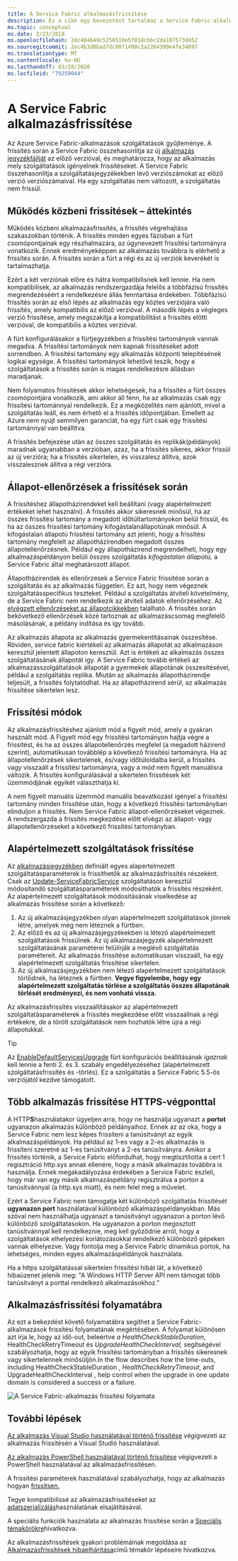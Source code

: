 ```yaml
---
title: A Service Fabric alkalmazásfrissítése
description: Ez a cikk egy bevezetést tartalmaz a Service Fabric-alkalmazások frissítésének, beleértve a frissítési módok kiválasztását és az állapot-ellenőrzések elvégzését.
ms.topic: conceptual
ms.date: 2/23/2018
ms.openlocfilehash: 2dc484b49c5250510e5f018cbbc2da107573d452
ms.sourcegitcommit: 2ec4b3d0bad7dc0071400c2a2264399e4fe34897
ms.translationtype: MT
ms.contentlocale: hu-HU
ms.lasthandoff: 03/28/2020
ms.locfileid: "79259044"
---
```

# <a name="service-fabric-application-upgrade"></a>A Service Fabric alkalmazásfrissítése
Az Azure Service Fabric-alkalmazások szolgáltatások gyűjteménye. A frissítés során a Service Fabric összehasonlítja az új [alkalmazás jegyzékfájlját](service-fabric-application-and-service-manifests.md) az előző verzióval, és meghatározza, hogy az alkalmazás mely szolgáltatások igényelnek frissítéseket. A Service Fabric összehasonlítja a szolgáltatásjegyzékekben lévő verziószámokat az előző verzió verziószámaival. Ha egy szolgáltatás nem változott, a szolgáltatás nem frissül.

## <a name="rolling-upgrades-overview"></a>Működés közbeni frissítések – áttekintés
Működés közbeni alkalmazásfrissítés, a frissítés végrehajtása szakaszokban történik. A frissítés minden egyes fázisban a fürt csomópontjainak egy részhalmazára, az úgynevezett frissítési tartományra vonatkozik. Ennek eredményeképpen az alkalmazás továbbra is elérhető a frissítés során. A frissítés során a fürt a régi és az új verziók keverékét is tartalmazhatja.

Ezért a két verziónak előre és hátra kompatibilisnek kell lennie. Ha nem kompatibilisek, az alkalmazás rendszergazdája felelős a többfázisú frissítés megrendezéséért a rendelkezésre állás fenntartása érdekében. Többfázisú frissítés során az első lépés az alkalmazás egy köztes verziójára való frissítés, amely kompatibilis az előző verzióval. A második lépés a végleges verzió frissítése, amely megszakítja a kompatibilitást a frissítés előtti verzióval, de kompatibilis a köztes verzióval.

A fürt konfigurálásakor a fürtjegyzékben a frissítési tartományok vannak megadva. A frissítési tartományok nem kapnak frissítéseket adott sorrendben. A frissítési tartomány egy alkalmazás központi telepítésének logikai egysége. A frissítési tartományok lehetővé teszik, hogy a szolgáltatások a frissítés során is magas rendelkezésre állásban maradjanak.

Nem folyamatos frissítések akkor lehetségesek, ha a frissítés a fürt összes csomópontjára vonatkozik, ami akkor áll fenn, ha az alkalmazás csak egy frissítési tartománnyal rendelkezik. Ez a megközelítés nem ajánlott, mivel a szolgáltatás leáll, és nem érhető el a frissítés időpontjában. Emellett az Azure nem nyújt semmilyen garanciát, ha egy fürt csak egy frissítési tartománnyal van beállítva.

A frissítés befejezése után az összes szolgáltatás és replikák(példányok) maradnak ugyanabban a verzióban, azaz, ha a frissítés sikeres, akkor frissül az új verzióra; ha a frissítés sikertelen, és visszalesz állítva, azok visszalesznek állítva a régi verzióra.

## <a name="health-checks-during-upgrades"></a>Állapot-ellenőrzések a frissítések során
A frissítéshez állapotházirendeket kell beállítani (vagy alapértelmezett értékeket lehet használni). A frissítés akkor sikeresnek minősül, ha az összes frissítési tartomány a megadott időtúltartományokon belül frissül, és ha az összes frissítési tartomány kifogástalanállapotúnak minősül.  A kifogástalan állapotú frissítési tartomány azt jelenti, hogy a frissítési tartomány megfelelt az állapotházirendben megadott összes állapotellenőrzésnek. Például egy állapotházirend megrendelheti, hogy egy alkalmazáspéldányon belüli összes szolgáltatás *kifogástalan állapotú,* a Service Fabric által meghatározott állapot.

Állapotházirendek és ellenőrzések a Service Fabric frissítése során a szolgáltatás és az alkalmazás független. Ez azt, hogy nem végeznek szolgáltatásspecifikus teszteket.  Például a szolgáltatás átviteli követelmény, de a Service Fabric nem rendelkezik az átviteli adatok ellenőrzéséhez. Az [elvégzett ellenőrzéseket az állapotcikkekben](service-fabric-health-introduction.md) található. A frissítés során bekövetkező ellenőrzések közé tartoznak az alkalmazáscsomag megfelelő másolásának, a példány indítása és így tovább.

Az alkalmazás állapota az alkalmazás gyermekentitásainak összesítése. Röviden, service fabric kiértékeli az alkalmazás állapotát az alkalmazáson keresztül jelentett állapoton keresztül. Azt is értékeli az alkalmazás összes szolgáltatásának állapotát így. A Service Fabric tovább értékeli az alkalmazásszolgáltatások állapotát a gyermekek állapotának összesítésével, például a szolgáltatás replika. Miután az alkalmazás állapotházirendje teljesült, a frissítés folytatódhat. Ha az állapotházirend sérül, az alkalmazás frissítése sikertelen lesz.

## <a name="upgrade-modes"></a>Frissítési módok
Az alkalmazásfrissítéshez ajánlott mód a figyelt mód, amely a gyakran használt mód. A Figyelt mód egy frissítési tartományon hajtja végre a frissítést, és ha az összes állapotellenőrzés megfelel (a megadott házirend szerint), automatikusan továbblép a következő frissítési tartományra.  Ha az állapotellenőrzések sikertelenek, és/vagy időtúloldalba kerül, a frissítés vagy visszaáll a frissítési tartományra, vagy a mód nem figyelt manuálisra változik. A frissítés konfigurálásával a sikertelen frissítések két üzemmódjának egyikét választhatja ki. 

A nem figyelt manuális üzemmód manuális beavatkozást igényel a frissítési tartomány minden frissítése után, hogy a következő frissítési tartományban elinduljon a frissítés. Nem Service Fabric állapot-ellenőrzéseket végeznek. A rendszergazda a frissítés megkezdése előtt elvégzi az állapot- vagy állapotellenőrzéseket a következő frissítési tartományban.

## <a name="upgrade-default-services"></a>Alapértelmezett szolgáltatások frissítése
Az [alkalmazásjegyzékben](service-fabric-application-and-service-manifests.md) definiált egyes alapértelmezett szolgáltatásparaméterek is frissíthetők az alkalmazásfrissítés részeként. Csak az [Update-ServiceFabricService](https://docs.microsoft.com/powershell/module/servicefabric/update-servicefabricservice?view=azureservicefabricps) szolgáltatáson keresztül módosítandó szolgáltatásparaméterek módosíthatók a frissítés részeként. Az alapértelmezett szolgáltatások módosításának viselkedése az alkalmazás frissítése során a következő:

1. Az új alkalmazásjegyzékben olyan alapértelmezett szolgáltatások jönnek létre, amelyek még nem léteznek a fürtben.
2. Az előző és az új alkalmazásjegyzékekben is létező alapértelmezett szolgáltatások frissülnek. Az új alkalmazásjegyzék alapértelmezett szolgáltatásának paraméterei felülírják a meglévő szolgáltatás paramétereit. Az alkalmazás frissítése automatikusan visszaáll, ha egy alapértelmezett szolgáltatás frissítése sikertelen.
3. Az új alkalmazásjegyzékben nem létező alapértelmezett szolgáltatások törlődnek, ha léteznek a fürtben. **Vegye figyelembe, hogy egy alapértelmezett szolgáltatás törlése a szolgáltatás összes állapotának törlését eredményezi, és nem vonható vissza.**

Az alkalmazásfrissítés visszaállításakor az alapértelmezett szolgáltatásparaméterek a frissítés megkezdése előtt visszaállnak a régi értékekre, de a törölt szolgáltatások nem hozhatók létre újra a régi állapotukkal.

> [!TIP]
> Az [EnableDefaultServicesUpgrade](service-fabric-cluster-fabric-settings.md) fürt konfigurációs beállításának *igaznak* kell lennie a fenti 2. és 3. szabály engedélyezéséhez (alapértelmezett szolgáltatásfrissítés és -törlés). Ez a szolgáltatás a Service Fabric 5.5-ös verziójától kezdve támogatott.

## <a name="upgrading-multiple-applications-with-https-endpoints"></a>Több alkalmazás frissítése HTTPS-végponttal
A HTTP**S**használatakor ügyeljen arra, hogy ne használja ugyanazt a **portot** ugyanazon alkalmazás különböző példányaihoz. Ennek az az oka, hogy a Service Fabric nem lesz képes frissíteni a tanúsítványt az egyik alkalmazáspéldányok. Ha például az 1-es vagy a 2-es alkalmazás is frissíteni szeretné az 1-es tanúsítványt a 2-es tanúsítványra. Amikor a frissítés történik, a Service Fabric előfordulhat, hogy megtisztította a cert 1 regisztráció http.sys annak ellenére, hogy a másik alkalmazás továbbra is használja. Ennek megakadályozása érdekében a Service Fabric észleli, hogy már van egy másik alkalmazáspéldány regisztrálva a porton a tanúsítvánnyal (a http.sys miatt), és nem felel meg a művelet.

Ezért a Service Fabric nem támogatja két különböző szolgáltatás frissítését **ugyanazon port** használatával különböző alkalmazáspéldányokban. Más szóval nem használhatja ugyanazt a tanúsítványt ugyanazon a porton lévő különböző szolgáltatásokon. Ha ugyanazon a porton megosztott tanúsítvánnyal kell rendelkeznie, meg kell győződnie arról, hogy a szolgáltatások elhelyezési korlátozásokkal rendelkező különböző gépeken vannak elhelyezve. Vagy fontolja meg a Service Fabric dinamikus portok, ha lehetséges, minden egyes alkalmazáspéldányok használata. 

Ha a https szolgáltatással sikertelen frissítési hibát lát, a következő hibaüzenet jelenik meg: "A Windows HTTP Server API nem támogat több tanúsítványt a porttal rendelkező alkalmazásokhoz."

## <a name="application-upgrade-flowchart"></a>Alkalmazásfrissítési folyamatábra
Az ezt a bekezdést követő folyamatábra segíthet a Service Fabric-alkalmazások frissítési folyamatának megértésében. A folyamat különösen azt írja le, hogy az idő-out, beleértve *a HealthCheckStableDuration*, HealthCheckRetryTimeout és *UpgradeHealthCheckInterval,* segítségével szabályozhatja, hogy az egyik frissítési tartományban a frissítés sikeresnek vagy sikertelennek minősüljön.In the flow describes how the time-outs, including HealthCheckStableDuration , *HealthCheckRetryTimeout*, and UpgradeHealthCheckInterval , help control when the upgrade in one update domain is considered a success or a failure.

![A Service Fabric-alkalmazás frissítési folyamata][image]

## <a name="next-steps"></a>További lépések
[Az alkalmazás Visual Studio használatával történő frissítése](service-fabric-application-upgrade-tutorial.md) végigvezeti az alkalmazás frissítésén a Visual Studió használatával.

[Az alkalmazás PowerShell használatával történő frissítése](service-fabric-application-upgrade-tutorial-powershell.md) végigvezeti a PowerShell használatával az alkalmazásfrissítésen.

A frissítési paraméterek használatával szabályozhatja, hogy az alkalmazás hogyan [frissítsen.](service-fabric-application-upgrade-parameters.md)

Tegye kompatibilissé az alkalmazásfrissítéseket az [adatszerializálás](service-fabric-application-upgrade-data-serialization.md)használatának elsajátításával.

A speciális funkciók használata az alkalmazás frissítése során a [Speciális témakörökre](service-fabric-application-upgrade-advanced.md)hivatkozva.

Az alkalmazásfrissítések gyakori problémáinak megoldása az [Alkalmazásfrissítések hibaelhárítása](service-fabric-application-upgrade-troubleshooting.md)című témakör lépéseire hivatkozva.

[image]: media/service-fabric-application-upgrade/service-fabric-application-upgrade-flowchart.png
